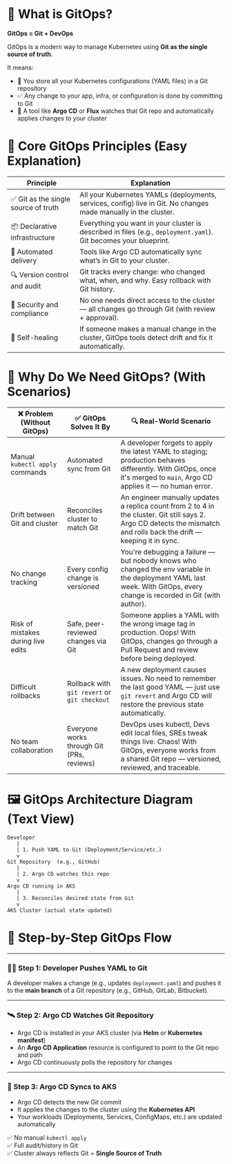 # 🧠 What is GitOps?

**GitOps = Git + DevOps**

GitOps is a modern way to manage Kubernetes using **Git as the single source of truth**.

It means:

- 📁 You store all your Kubernetes configurations (YAML files) in a Git repository  
- ✅ Any change to your app, infra, or configuration is done by committing to Git  
- 🔁 A tool like **Argo CD** or **Flux** watches that Git repo and automatically applies changes to your cluster  
# 🧱 Core GitOps Principles (Easy Explanation)

| Principle                         | Explanation                                                                                             |
|----------------------------------|---------------------------------------------------------------------------------------------------------|
| ✅ Git as the single source of truth | All your Kubernetes YAMLs (deployments, services, config) live in Git. No changes made manually in the cluster. |
| 📦 Declarative infrastructure     | Everything you want in your cluster is described in files (e.g., `deployment.yaml`). Git becomes your blueprint. |
| 🔁 Automated delivery             | Tools like Argo CD automatically sync what’s in Git to your cluster.                                   |
| 🔍 Version control and audit     | Git tracks every change: who changed what, when, and why. Easy rollback with Git history.              |
| 🔐 Security and compliance       | No one needs direct access to the cluster — all changes go through Git (with review + approval).       |
| 🔧 Self-healing                  | If someone makes a manual change in the cluster, GitOps tools detect drift and fix it automatically.   |

# 🎯 Why Do We Need GitOps? (With Scenarios)

| ❌ Problem (Without GitOps)               | ✅ GitOps Solves It By                      | 🔍 Real-World Scenario                                                                                                                                                        |
|------------------------------------------|--------------------------------------------|------------------------------------------------------------------------------------------------------------------------------------------------------------------------------|
| Manual `kubectl apply` commands          | Automated sync from Git                    | A developer forgets to apply the latest YAML to staging; production behaves differently. With GitOps, once it's merged to `main`, Argo CD applies it — no human error.       |
| Drift between Git and cluster            | Reconciles cluster to match Git            | An engineer manually updates a replica count from 2 to 4 in the cluster. Git still says 2. Argo CD detects the mismatch and rolls back the drift — keeping it in sync.       |
| No change tracking                       | Every config change is versioned           | You're debugging a failure — but nobody knows who changed the env variable in the deployment YAML last week. With GitOps, every change is recorded in Git (with author).     |
| Risk of mistakes during live edits       | Safe, peer-reviewed changes via Git        | Someone applies a YAML with the wrong image tag in production. Oops! With GitOps, changes go through a Pull Request and review before being deployed.                        |
| Difficult rollbacks                      | Rollback with `git revert` or `git checkout` | A new deployment causes issues. No need to remember the last good YAML — just use `git revert` and Argo CD will restore the previous state automatically.                    |
| No team collaboration                    | Everyone works through Git (PRs, reviews)  | DevOps uses kubectl, Devs edit local files, SREs tweak things live. Chaos! With GitOps, everyone works from a shared Git repo — versioned, reviewed, and traceable.          |


# 🖼️ GitOps Architecture Diagram (Text View)

```text
Developer
   |
   | 1. Push YAML to Git (Deployment/Service/etc.)
   v
Git Repository  (e.g., GitHub)
   |
   | 2. Argo CD watches this repo
   v
Argo CD running in AKS
   |
   | 3. Reconciles desired state from Git
   v
AKS Cluster (actual state updated)

```
# 🚀 Step-by-Step GitOps Flow

---

### 🧑‍💻 Step 1: Developer Pushes YAML to Git

A developer makes a change (e.g., updates `deployment.yaml`) and pushes it to the **main branch** of a Git repository (e.g., GitHub, GitLab, Bitbucket).

---

### 🛰️ Step 2: Argo CD Watches Git Repository

- Argo CD is installed in your AKS cluster (via **Helm** or **Kubernetes manifest**)
- An **Argo CD Application** resource is configured to point to the Git repo and path
- Argo CD continuously polls the repository for changes

---

### 🔁 Step 3: Argo CD Syncs to AKS

- Argo CD detects the new Git commit
- It applies the changes to the cluster using the **Kubernetes API**
- Your workloads (Deployments, Services, ConfigMaps, etc.) are updated automatically

✅ No manual `kubectl apply`  
✅ Full audit/history in Git  
✅ Cluster always reflects Git = **Single Source of Truth**
